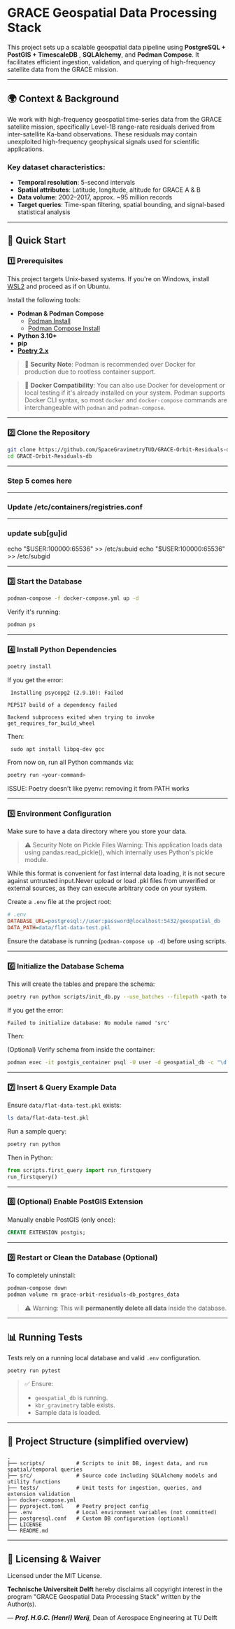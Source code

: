 # GRACE Geospatial Data Processing Stack

This project sets up a scalable geospatial data pipeline using **PostgreSQL + PostGIS + TimescaleDB** , **SQLAlchemy**, and **Podman Compose**. It facilitates efficient ingestion, validation, and querying of high-frequency satellite data from the GRACE mission.

---

## 🌍 Context & Background

We work with high-frequency geospatial time-series data from the GRACE satellite mission, specifically Level-1B range-rate residuals derived from inter-satellite Ka-band observations. These residuals may contain unexploited high-frequency geophysical signals used for scientific applications.

### Key dataset characteristics:

- **Temporal resolution**: 5-second intervals
- **Spatial attributes**: Latitude, longitude, altitude for GRACE A & B
- **Data volume**: 2002–2017, approx. \~95 million records
- **Target queries**: Time-span filtering, spatial bounding, and signal-based statistical analysis

---

## 🚀 Quick Start

### 1️⃣ Prerequisites

This project targets Unix-based systems. If you're on Windows, install [WSL2](https://learn.microsoft.com/en-us/windows/wsl/install) and proceed as if on Ubuntu.

Install the following tools:

- **Podman & Podman Compose**
  - [Podman Install](https://podman.io/getting-started/installation)
  - [Podman Compose Install](https://github.com/containers/podman-compose)
- **Python 3.10+**
- **pip**
- **[Poetry 2.x](https://python-poetry.org/docs/#installation)**

> 🔐 **Security Note**: Podman is recommended over Docker for production due to rootless container support.

> 📅 **Docker Compatibility**: You can also use Docker for development or local testing if it's already installed on your system. Podman supports Docker CLI syntax, so most `docker` and `docker-compose` commands are interchangeable with `podman` and `podman-compose`.

---

### 2️⃣ Clone the Repository

```bash
git clone https://github.com/SpaceGravimetryTUD/GRACE-Orbit-Residuals-db
cd GRACE-Orbit-Residuals-db
```

---

### Step 5 comes here

---

### Update /etc/containers/registries.conf

---

### update sub[gu]id

echo "$USER:100000:65536" >> /etc/subuid
echo "$USER:100000:65536" >> /etc/subgid

---

### 3️⃣ Start the Database

```bash
podman-compose -f docker-compose.yml up -d
```

Verify it's running:

```bash
podman ps
```

---

### 4️⃣ Install Python Dependencies

```bash
poetry install
```

If you get the error:

```
 Installing psycopg2 (2.9.10): Failed

PEP517 build of a dependency failed

Backend subprocess exited when trying to invoke get_requires_for_build_wheel
```

Then:

```
 sudo apt install libpq-dev gcc
```

From now on, run all Python commands via:

```bash
poetry run <your-command>
```

ISSUE: Poetry doesn't like pyenv: removing it from PATH works

---

### 5️⃣ Environment Configuration
Make sure to have a data directory where you store your data.

> ⚠️ Security Note on Pickle Files
> Warning: This application loads data using pandas.read_pickle(), which internally uses Python's pickle module.

While this format is convenient for fast internal data loading, it is not secure against untrusted input.Never upload or load .pkl files from unverified or external sources, as they can execute arbitrary code on your system.



Create a `.env` file at the project root:

```ini
# .env
DATABASE_URL=postgresql://user:password@localhost:5432/geospatial_db
DATA_PATH=data/flat-data-test.pkl
```

Ensure the database is running (`podman-compose up -d`) before using scripts.

---

### 6️⃣ Initialize the Database Schema

This will create the tables and prepare the schema:

```bash
poetry run python scripts/init_db.py --use_batches --filepath <path to flat data file>
```

If you get the error:

```
Failed to initialize database: No module named 'src'
````

Then:


(Optional) Verify schema from inside the container:

```bash
podman exec -it postgis_container psql -U user -d geospatial_db -c "\d kbr_gravimetry;"
```

---

### 7️⃣ Insert & Query Example Data

Ensure `data/flat-data-test.pkl` exists:

```bash
ls data/flat-data-test.pkl
```

Run a sample query:

```bash
poetry run python
```

Then in Python:

```python
from scripts.first_query import run_firstquery
run_firstquery()
```

---

### 8️⃣ (Optional) Enable PostGIS Extension

Manually enable PostGIS (only once):

```sql
CREATE EXTENSION postgis;
```

---

### 9️⃣ Restart or Clean the Database (Optional)

To completely uninstall:

```bash
podman-compose down
podman volume rm grace-orbit-residuals-db_postgres_data
```

> ⚠️ Warning: This will **permanently delete all data** inside the database.

---

## 📊 Running Tests

Tests rely on a running local database and valid `.env` configuration.

```bash
poetry run pytest
```

> ✅ Ensure:
> - `geospatial_db` is running.
> - `kbr_gravimetry` table exists.
> - Sample data is loaded.

---

## 📁 Project Structure (simplified overview)

```text
.
├── scripts/          # Scripts to init DB, ingest data, and run spatial/temporal queries
├── src/              # Source code including SQLAlchemy models and utility functions
├── tests/            # Unit tests for ingestion, queries, and extension validation
├── docker-compose.yml
├── pyproject.toml    # Poetry project config
├── .env              # Local environment variables (not committed)
├── postgresql.conf   # Custom DB configuration (optional)
├── LICENSE
└── README.md
```

---

## 📜 Licensing & Waiver

Licensed under the MIT License.

**Technische Universiteit Delft** hereby disclaims all copyright 
interest in the program "GRACE Geospatial Data Processing Stack" written by the Author(s).

— ***Prof. H.G.C. (Henri) Werij***, Dean of Aerospace Engineering at TU Delft

